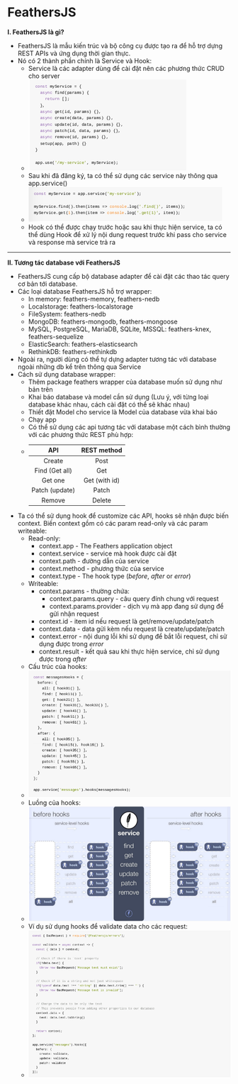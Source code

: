 FeathersJS
===

**I. FeathersJS là gì?** 
  * FeathersJS là mẫu kiến trúc và bộ công cụ được tạo ra để hỗ trợ dựng REST APIs và ứng dụng thời gian thực.
  * Nó có 2 thành phần chính là Service và Hook:
    * Service là các adapter dùng để cài đặt nên các phương thức CRUD cho server
    * ![alt-text](./serviceEx.png "Service")
    * Sau khi đã đăng ký, ta có thể sử dụng các service này thông qua app.service()
    * ![](./serviceImp.png)
    * Hook có thể được chạy trước hoặc sau khi thực hiện service, ta có thể dùng Hook để xử lý nội dung request trước khi pass cho service và response mà service trả ra
  ---
**II. Tương tác database với FeathersJS**
  * FeathersJS cung cấp bộ database adapter để cài đặt các thao tác query cơ bản tới database.
  * Các loại database FeathersJS hỗ trợ wrapper:
    * In memory: feathers-memory, feathers-nedb
    * Localstorage: feathers-localstorage
    * FileSystem: feathers-nedb
    * MongoDB: feathers-mongodb, feathers-mongoose
    * MySQL,	PostgreSQL,	MariaDB,	SQLite,	MSSQL: feathers-knex, feathers-sequelize
    * ElasticSearch: feathers-elasticsearch
    * RethinkDB: feathers-rethinkdb
  * Ngoài ra, người dùng có thể tự dựng adapter tương tác với database ngoài những db kể trên thông qua Service
  * Cách sử dụng database wrapper:
    * Thêm package feathers wrapper của database muốn sử dụng như bản trên
    * Khai báo database và model cần sử dụng (Lưu ý, với từng loại database khác nhau, cách cài đặt có thể sẽ khác nhau)
    * Thiết đặt Model cho service là Model của database vừa khai báo
    * Chạy app
    * Có thể sử dụng các api tương tác với database một cách bình thường với các phương thức REST phù hợp:
    * | **API** | **REST method** |
      |:----:|:-----------:|
      |Create| Post        |
      |Find (Get all)| Get |
      |Get one| Get (with id)|
      |Patch (update)| Patch |
      |Remove| Delete      |
  * Ta có thể sử dụng hook để customize các API, hooks sẽ nhận được biến context. Biến context gồm có các param read-only và các param writeable:
    * Read-only:
      * context.app - The Feathers application object
      * context.service - service mà hook được cài đặt
      * context.path - đường dẫn của service
      * context.method - phương thức của service
      * context.type - The hook type (*before*, *after* or *error*)
    * Writeable:
      * context.params - thường chứa:
        * context.params.query - câu query đính chung với request
        * context.params.provider - dịch vụ mà app đang sử dụng để gửi nhận request
      * context.id - item id nếu request là get/remove/update/patch
      * context.data - data gửi kèm nếu request là create/update/patch
      * context.error - nội dung lỗi khi sử dụng để bắt lỗi request, chỉ sử dụng được trong *error*
      * context.result - kết quả sau khi thực hiện service, chỉ sử dụng được trong *after*
    * Cấu trúc của hooks:
    * ![](./hookEx.png)
    * Luồng của hooks:
    * ![](./hookThread.png)
    * Ví dụ sử dụng hooks để validate data cho các request:
    * ![](./hookImp.png)
